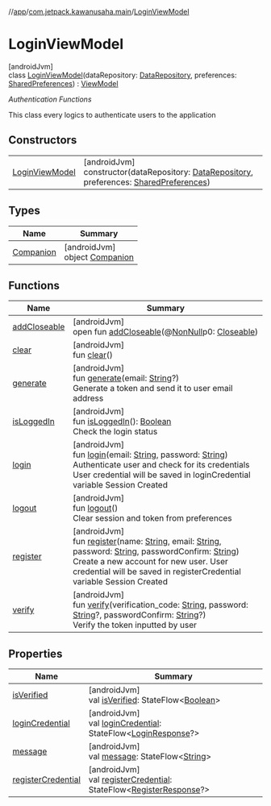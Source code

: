 //[app](../../../index.md)/[com.jetpack.kawanusaha.main](../index.md)/[LoginViewModel](index.md)

# LoginViewModel

[androidJvm]\
class [LoginViewModel](index.md)(dataRepository: [DataRepository](../../com.jetpack.kawanusaha.data/-data-repository/index.md), preferences: [SharedPreferences](https://developer.android.com/reference/kotlin/android/content/SharedPreferences.html)) : [ViewModel](https://developer.android.com/reference/kotlin/androidx/lifecycle/ViewModel.html)

*Authentication Functions*

This class every logics to authenticate users to the application

## Constructors

| | |
|---|---|
| [LoginViewModel](-login-view-model.md) | [androidJvm]<br>constructor(dataRepository: [DataRepository](../../com.jetpack.kawanusaha.data/-data-repository/index.md), preferences: [SharedPreferences](https://developer.android.com/reference/kotlin/android/content/SharedPreferences.html)) |

## Types

| Name | Summary |
|---|---|
| [Companion](-companion/index.md) | [androidJvm]<br>object [Companion](-companion/index.md) |

## Functions

| Name | Summary |
|---|---|
| [addCloseable](../-main-view-model/index.md#264516373%2FFunctions%2F-912451524) | [androidJvm]<br>open fun [addCloseable](../-main-view-model/index.md#264516373%2FFunctions%2F-912451524)(@[NonNull](https://developer.android.com/reference/kotlin/androidx/annotation/NonNull.html)p0: [Closeable](https://developer.android.com/reference/kotlin/java/io/Closeable.html)) |
| [clear](clear.md) | [androidJvm]<br>fun [clear](clear.md)() |
| [generate](generate.md) | [androidJvm]<br>fun [generate](generate.md)(email: [String](https://kotlinlang.org/api/latest/jvm/stdlib/kotlin/-string/index.html)?)<br>Generate a token and send it to user email address |
| [isLoggedIn](is-logged-in.md) | [androidJvm]<br>fun [isLoggedIn](is-logged-in.md)(): [Boolean](https://kotlinlang.org/api/latest/jvm/stdlib/kotlin/-boolean/index.html)<br>Check the login status |
| [login](login.md) | [androidJvm]<br>fun [login](login.md)(email: [String](https://kotlinlang.org/api/latest/jvm/stdlib/kotlin/-string/index.html), password: [String](https://kotlinlang.org/api/latest/jvm/stdlib/kotlin/-string/index.html))<br>Authenticate user and check for its credentials User credential will be saved in loginCredential variable Session Created |
| [logout](logout.md) | [androidJvm]<br>fun [logout](logout.md)()<br>Clear session and token from preferences |
| [register](register.md) | [androidJvm]<br>fun [register](register.md)(name: [String](https://kotlinlang.org/api/latest/jvm/stdlib/kotlin/-string/index.html), email: [String](https://kotlinlang.org/api/latest/jvm/stdlib/kotlin/-string/index.html), password: [String](https://kotlinlang.org/api/latest/jvm/stdlib/kotlin/-string/index.html), passwordConfirm: [String](https://kotlinlang.org/api/latest/jvm/stdlib/kotlin/-string/index.html))<br>Create a new account for new user. User credential will be saved in registerCredential variable Session Created |
| [verify](verify.md) | [androidJvm]<br>fun [verify](verify.md)(verification_code: [String](https://kotlinlang.org/api/latest/jvm/stdlib/kotlin/-string/index.html), password: [String](https://kotlinlang.org/api/latest/jvm/stdlib/kotlin/-string/index.html)?, passwordConfirm: [String](https://kotlinlang.org/api/latest/jvm/stdlib/kotlin/-string/index.html)?)<br>Verify the token inputted by user |

## Properties

| Name | Summary |
|---|---|
| [isVerified](is-verified.md) | [androidJvm]<br>val [isVerified](is-verified.md): StateFlow&lt;[Boolean](https://kotlinlang.org/api/latest/jvm/stdlib/kotlin/-boolean/index.html)&gt; |
| [loginCredential](login-credential.md) | [androidJvm]<br>val [loginCredential](login-credential.md): StateFlow&lt;[LoginResponse](../../com.jetpack.kawanusaha.data/-login-response/index.md)?&gt; |
| [message](message.md) | [androidJvm]<br>val [message](message.md): StateFlow&lt;[String](https://kotlinlang.org/api/latest/jvm/stdlib/kotlin/-string/index.html)&gt; |
| [registerCredential](register-credential.md) | [androidJvm]<br>val [registerCredential](register-credential.md): StateFlow&lt;[RegisterResponse](../../com.jetpack.kawanusaha.data/-register-response/index.md)?&gt; |
